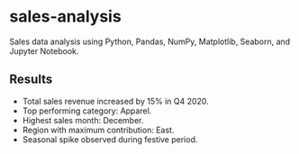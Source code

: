 # sales-analysis
Sales data analysis using Python, Pandas, NumPy, Matplotlib, Seaborn, and Jupyter Notebook.
## Results
- Total sales revenue increased by 15% in Q4 2020.
- Top performing category: Apparel.
- Highest sales month: December.
- Region with maximum contribution: East.
- Seasonal spike observed during festive period.


